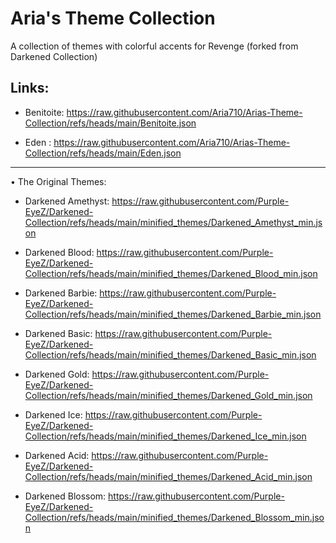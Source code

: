 # Aria's Theme Collection
A collection of themes with colorful accents for Revenge (forked from Darkened Collection)

## Links:

- Benitoite: https://raw.githubusercontent.com/Aria710/Arias-Theme-Collection/refs/heads/main/Benitoite.json

- Eden : https://raw.githubusercontent.com/Aria710/Arias-Theme-Collection/refs/heads/main/Eden.json



--------------------------------------------------
• The Original Themes:
- Darkened Amethyst: https://raw.githubusercontent.com/Purple-EyeZ/Darkened-Collection/refs/heads/main/minified_themes/Darkened_Amethyst_min.json

- Darkened Blood: https://raw.githubusercontent.com/Purple-EyeZ/Darkened-Collection/refs/heads/main/minified_themes/Darkened_Blood_min.json

- Darkened Barbie: https://raw.githubusercontent.com/Purple-EyeZ/Darkened-Collection/refs/heads/main/minified_themes/Darkened_Barbie_min.json

- Darkened Basic: https://raw.githubusercontent.com/Purple-EyeZ/Darkened-Collection/refs/heads/main/minified_themes/Darkened_Basic_min.json

- Darkened Gold: https://raw.githubusercontent.com/Purple-EyeZ/Darkened-Collection/refs/heads/main/minified_themes/Darkened_Gold_min.json

- Darkened Ice: https://raw.githubusercontent.com/Purple-EyeZ/Darkened-Collection/refs/heads/main/minified_themes/Darkened_Ice_min.json

- Darkened Acid: https://raw.githubusercontent.com/Purple-EyeZ/Darkened-Collection/refs/heads/main/minified_themes/Darkened_Acid_min.json

- Darkened Blossom: https://raw.githubusercontent.com/Purple-EyeZ/Darkened-Collection/refs/heads/main/minified_themes/Darkened_Blossom_min.json
